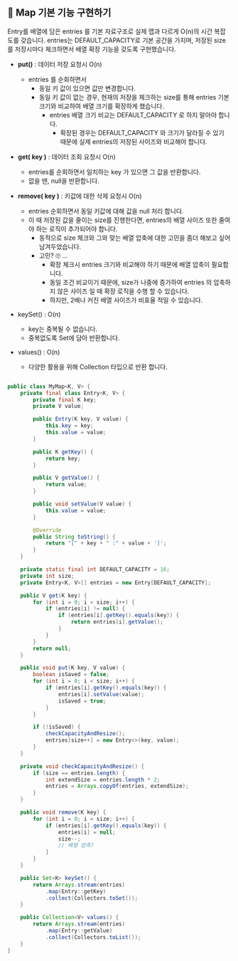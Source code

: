 
## 👋 Map 기본 기능 구현하기


Entry를 배열에 담은 entries 를 기본 자료구조로 실제 맵과 다르게 O(n)의 시간 복잡도를 갖습니다.
entries는 DEFAULT_CAPACITY로 기본 공간을 가지며, 저장된 size를 저장시마다 체크하면서 배열 확장 기능을 갖도록 구현했습니다. 

- **put()** : 데이터 저장 요청시 O(n) 
  - entries 를 순회하면서 
    - 동일 키 값이 있으면 값만 변경합니다.
    - 동일 키 값이 없는 경우, 현재의 저장을 체크하는 size를 통해 entries 기본 크기와 비교하여 배열 크기를 확장하게 했습니다.
      - entries 배열 크기 비교는 DEFAULT_CAPACITY 로 하지 말아야 합니다.
        - 확장된 경우는 DEFAULT_CAPACITY 와 크기가 달라질 수 있기 때문에 실제 entries의 저장된 사이즈와 비교해야 합니다. 


- **get( key )** : 데이터 조회 요청시 O(n)
  - entries를 순회하면서 일치하는 key 가 있으면 그 값을 반환합니다.
  - 없을 땐, null을 반환합니다.


- **remove( key )** : 키값에 대한 삭제 요청시 O(n)
  - entries 순회하면서 동일 키값에 대해 값을 null 처리 합니다.
  - 이 때 저장된 값을 줄이는 size를 진행한다면, entries의 배열 사이즈 또한 줄여야 하는 로직이 추가되어야 합니다.
    - 동적으로 size 체크와 그와 맞는 배열 압축에 대한 고민을 좀더 해보고 싶어 남겨두었습니다.
    - 고민? 🙄 ...
      - 확장 체크시 entries 크기와 비교해야 하기 때문에 배열 압축이 필요합니다.
      - 동일 조건 비교이기 때문에, size가 나중에 증가하여 entries 의 압축하지 않은 사이즈 일 때 확장 로직을 수행 할 수 있습니다.
      - 하지만, 2배나 커진 배열 사이즈가 비효율 적일 수 있습니다.

- keySet() : O(n)
  - key는 중복될 수 없습니다.
  - 중복없도록 Set에 담아 반환합니다.
- values() : O(n)
  - 다양한 활용을 위해 Collection 타입으로 반환 합니다.

``` java

public class MyMap<K, V> {
	private final class Entry<K, V> {
		private final K key;
		private V value;

		public Entry(K key, V value) {
			this.key = key;
			this.value = value;
		}

		public K getKey() {
			return key;
		}

		public V getValue() {
			return value;
		}

		public void setValue(V value) {
			this.value = value;
		}

		@Override
		public String toString() {
			return "[" + key + " :" + value + ']';
		}
	}

	private static final int DEFAULT_CAPACITY = 16;
	private int size;
	private Entry<K, V>[] entries = new Entry[DEFAULT_CAPACITY];

	public V get(K key) {
		for (int i = 0; i < size; i++) {
			if (entries[i] != null) {
				if (entries[i].getKey().equals(key)) {
					return entries[i].getValue();
				}
			}
		}
		return null;
	}

	public void put(K key, V value) {
		boolean isSaved = false;
		for (int i = 0; i < size; i++) {
			if (entries[i].getKey().equals(key)) {
				entries[i].setValue(value);
				isSaved = true;
			}
		}

		if (!isSaved) {
			checkCapacityAndResize();
			entries[size++] = new Entry<>(key, value);
		}
	}

	private void checkCapacityAndResize() {
		if (size == entries.length) {
			int extendSize = entries.length * 2;
			entries = Arrays.copyOf(entries, extendSize);
		}
	}

	public void remove(K key) {
		for (int i = 0; i < size; i++) {
			if (entries[i].getKey().equals(key)) {
				entries[i] = null;
				size--;
				// 배열 압축?
			}
		}
	}

	public Set<K> keySet() {
		return Arrays.stream(entries)
			.map(Entry::getKey)
			.collect(Collectors.toSet());
	}

	public Collection<V> values() {
		return Arrays.stream(entries)
			.map(Entry::getValue)
			.collect(Collectors.toList());
	}
}

```
